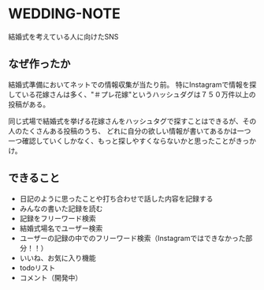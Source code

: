 # WEDDING-NOTE

結婚式を考えている人に向けたSNS

## なぜ作ったか

結婚式準備においてネットでの情報収集が当たり前。
特にInstagramで情報を探している花嫁さんは多く、"＃プレ花嫁"というハッシュダグは７５０万件以上の投稿がある。

同じ式場で結婚式を挙げる花嫁さんをハッシュタグで探すことはできるが、その人のたくさんある投稿のうち、
どれに自分の欲しい情報が書いてあるかは一つ一つ確認していくしかなく、もっと探しやすくならないかと思ったことがきっかけ。

## できること
- 日記のように思ったことや打ち合わせで話した内容を記録する
- みんなの書いた記録を読む
- 記録をフリーワード検索
- 結婚式場名でユーザー検索
- ユーザーの記録の中でのフリーワード検索（Instagramではできなかった部分！！）
- いいね、お気に入り機能
- todoリスト
- コメント（開発中）
